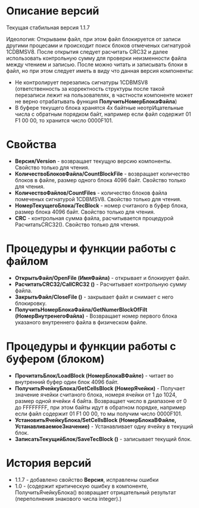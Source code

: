 # Описание версий #

Текущая стабильная версия 1.1.7

Идеология:
Открываем файл, при этом файл блокируется от записи другими процесами и происходит поиск блоков отмеченых сигнатурой 1CDBMSV8.
После открытия следует расчитать CRC32 и далее использовать контрольную сумму для проверки неизменности файла между чтением и записью.
После можно читать и записывать блоки в файл, но при этом следует иметь в виду что данная версия компоненты:
  * Не контролирует перезапись сигнатуры 1CDBMSV8 (ответственность за корректность структуры после такой перезаписи лежит на пользователях, в частности компоненте может не верно отрабатывать функция **ПолучитьНомерБлокаФайла**)
  * В буфере текущего блока хранятся 4х байтные неотрИцательные числа с обратным порядком байт, например если файл содержит 01 F1 00 00, то хранится число 0000F101.


# Свойства #
  * **Версия/Version** - возвращает текущую версию компоненты. Свойство только для чтения.
  * **КоличествоБлоковФайла/CountBlockFile** - возвращает количество блоков в файле, размер одного блока 4096 байт. Свойство только для чтения.
  * **КоличествоФайлов/CountFiles** - количество блоков файла помеченых сигнатурой 1CDBMSV8. Свойство только для чтения.
  * **НомерТекущегоБлока/TecBlock** - номер считаного в буфер блока, размер блока 4096 байт. Свойство только для чтения.
  * **CRC** - контрольная сумма файла, расчитывается процедурой РасчитатьCRC32(). Свойство только для чтения.


# Процедуры и функции работы с файлом #
  * **ОткрытьФайл/OpenFile (ИмяФайла)** - открывает и блокирует файл.
  * **РасчитатьCRC32/CallCRC32 ()** - Расчитывает контрольную сумму файла.
  * **ЗакрытьФайл/CloseFile ()** - закрывает файл и снимает с него блокировку.
  * **ПолучитьНомерБлокаФайла/GetNumerBlockOfFilt (НомерВнутренегоФайла)** - Возвращает номер первого блока указаного внутреннего файла в физическом файле.


# Процедуры и функции работы с буфером (блоком) #
  * **ПрочитатьБлок/LoadBlock (НомерБлокаВФайле)** - читает во внутренний буфер один блок 4096 байт.
  * **ПолучитьЯчейкуБлока/GetCellsBlock (НомерЯчейки)** - Получает значение ячейки считаного блока, номеря ячейки от 1 до 1024, размер одной ячейки 4 байта. Возвращает число в диапазоне от 0 до FFFFFFFF, при этом байты идут в обратном порядке, например если файл содержит 01 F1 00 00, то мы получим число 0000F101.
  * **УстановитьЯчейкуБлока/SetCellsBlock (НомерБлокаВФайле, УстанавливаемоеЗначение)** - Устанавливает одну ячейку в текущий блок.
  * **ЗаписатьТекущийБлок/SaveTecBlock ()** - записывает текущий блок.

# История версий #


  * 1.1.7 - добавлено свойство **Версия**, исправлены ошибки
  * 1.0 - (содержит критическую ошибку в компоненте, ПолучитьЯчейкуБлока() возвращает отрицательный результат (переполнения знакового числа integer).)